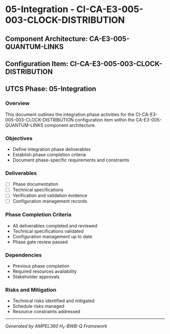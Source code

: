 # 05-Integration - CI-CA-E3-005-003-CLOCK-DISTRIBUTION

## Component Architecture: CA-E3-005-QUANTUM-LINKS
## Configuration Item: CI-CA-E3-005-003-CLOCK-DISTRIBUTION
## UTCS Phase: 05-Integration

### Overview
This document outlines the integration phase activities for the CI-CA-E3-005-003-CLOCK-DISTRIBUTION configuration item within the CA-E3-005-QUANTUM-LINKS component architecture.

### Objectives
- Define integration phase deliverables
- Establish phase completion criteria
- Document phase-specific requirements and constraints

### Deliverables
- [ ] Phase documentation
- [ ] Technical specifications
- [ ] Verification and validation evidence
- [ ] Configuration management records

### Phase Completion Criteria
- All deliverables completed and reviewed
- Technical specifications validated
- Configuration management up to date
- Phase gate review passed

### Dependencies
- Previous phase completion
- Required resources availability
- Stakeholder approvals

### Risks and Mitigation
- Technical risks identified and mitigated
- Schedule risks managed
- Resource constraints addressed

---
*Generated by AMPEL360 H₂-BWB-Q Framework*
